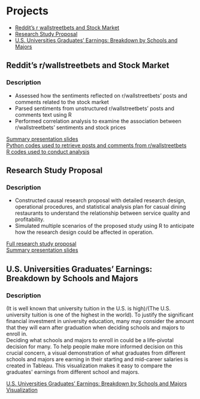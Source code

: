 # Projects

  - [Reddit’s r wallstreetbets and Stock Market](#reddits-r-wallstreetbets-and-stock-market)
  - [Research Study Proposal](#research-study-proposal)  
  - [U.S. Universities Graduates’ Earnings: Breakdown by Schools and Majors]()

## Reddit’s r/wallstreetbets and Stock Market

### Description
- Assessed how the sentiments reflected on r/wallstreetbets’ posts and comments related to the stock market  
- Parsed sentiments from unstructured r/wallstreetbets’ posts and comments text using R
- Performed correlation analysis to examine the association between r/wallstreetbets’ sentiments and stock prices

[Summary presentation slides](https://github.com/Tsz-Man-Derek-Chow/Tsz-Man-Derek-Chow/blob/main/projects/Reddit%E2%80%99s%20r%20wallstreetbets%20and%20Stock%20Market/Reddit%E2%80%99s%20r%20wallstreetbets%20and%20Stock%20Market.pdf)  
[Python codes used to retrieve posts and comments from r/wallstreetbets](https://github.com/Tsz-Man-Derek-Chow/Tsz-Man-Derek-Chow/blob/main/projects/Reddit%E2%80%99s%20r%20wallstreetbets%20and%20Stock%20Market/Retrieve%20r%20wallstreetbets'%20Posts%20and%20Comments.ipynb)  
[R codes used to conduct analysis](https://github.com/Tsz-Man-Derek-Chow/Tsz-Man-Derek-Chow/blob/main/projects/Reddit%E2%80%99s%20r%20wallstreetbets%20and%20Stock%20Market/Reddit%E2%80%99s%20r%20wallstreetbets%20and%20Stock%20Market%20Analysis.R)

## Research Study Proposal

### Description
- Constructed causal research proposal with detailed research design, operational procedures, and statistical analysis plan for casual dining restaurants to understand the relationship between service quality and profitability.
- Simulated multiple scenarios of the proposed study using R to anticipate how the research design could be affected in operation.

[Full research study proposal](http://rpubs.com/DCHOW99/936327)  
[Summary presentation slides](https://github.com/Tsz-Man-Derek-Chow/Tsz-Man-Derek-Chow/blob/main/projects/Research%20Study%20Proposal/Research%20Study%20Proposal%20Summary%20Slides.pdf)  

## U.S. Universities Graduates’ Earnings: Breakdown by Schools and Majors  

### Description
(It is well known that university tuition in the U.S. is high)/(The U.S. university tuition is one of the highest in the world). To justify the significant financial investment in university education, many may consider the amount that they will earn after graduation when deciding schools and majors to enroll in.  
Deciding what schools and majors to enroll in could be a life-pivotal decision for many. To help people make more informed decision on this crucial concern, a visual demonstration of what graduates from different schools and majors are earning in their starting and mid-career salaries is created in Tableau. This visualization makes it easy to compare the graduates' earnings from different school and majors.

[U.S. Universities Graduates’ Earnings: Breakdown by Schools and Majors Visualization](https://public.tableau.com/views/SchoolsMajorsSalaryVisualization_16089392679970/SchoolsMajorsSalaryVisualization?:language=en-US&:toolbar=n&:display_count=n&:origin=viz_share_link)